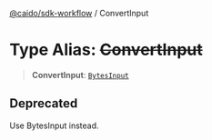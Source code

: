 [@caido/sdk-workflow](../index.md) / ConvertInput

# Type Alias: ~~ConvertInput~~

> **ConvertInput**: [`BytesInput`](BytesInput.md)

## Deprecated

Use BytesInput instead.
